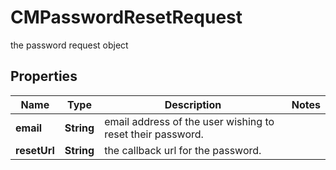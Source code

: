 

# CMPasswordResetRequest

the password request object

## Properties

| Name | Type | Description | Notes |
|------------ | ------------- | ------------- | -------------|
|**email** | **String** | email address of the user wishing to reset their password. |  |
|**resetUrl** | **String** | the callback url for the password. |  |



